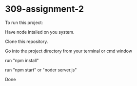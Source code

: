 # 309-assignment-2

To run this project:

Have node intalled on you system.

Clone this repository.

Go into the project directory from your terminal or cmd window

run "npm install"

run "npm start" or "noder server.js"

Done
